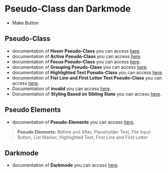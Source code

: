 # Pseudo-Class dan Darkmode
- Make Button
## Pseudo-Class
- documentation of **Hover Pseudo-Class** you can access [here](https://tailwindcss.com/docs/hover-focus-and-other-states#hover).
- documentation of **Active Pseudo-Class** you can access [here](https://tailwindcss.com/docs/hover-focus-and-other-states#active).
- documentation of **Focus Pseudo-Class** you can access [here](https://tailwindcss.com/docs/hover-focus-and-other-states#focus).
- documentation of **Grouping Pseudo-Class** you can access [here](https://tailwindcss.com/docs/hover-focus-and-other-states#styling-based-on-parent-state).
- documentation of **Highlighted Text Pseudo-Class** you can access [here](https://tailwindcss.com/docs/hover-focus-and-other-states#highlighted-text).
- documentation of **Fist Line and First Letter Text Pseudo-Class** you can access [here](https://tailwindcss.com/docs/hover-focus-and-other-states#first-line-and-first-letter).
- Documentation of **invalid** you can access [here](https://tailwindcss.com/docs/hover-focus-and-other-states#invalid).
- Documentation of **Styling Based on Sibling State** you can access [here](https://tailwindcss.com/docs/hover-focus-and-other-states#styling-based-on-sibling-state).

## Pseudo Elements
- documentation of **Pseudo-Elements** you can access [here](https://tailwindcss.com/docs/hover-focus-and-other-states#pseudo-elements).
> **Pseudo Elements:** Before and After, Placeholder Text, File Input Button, List Marker, Highlighted Text, First Line and First Letter

## Darkmode
- documentation of **Darkmode** you can access [here](https://tailwindcss.com/docs/dark-mode#header).
